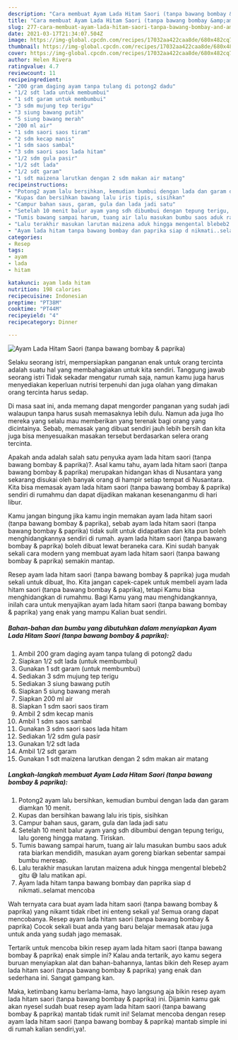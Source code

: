 ```yaml
---
description: "Cara membuat Ayam Lada Hitam Saori (tanpa bawang bombay &amp;amp; paprika) yang enak Untuk Jualan"
title: "Cara membuat Ayam Lada Hitam Saori (tanpa bawang bombay &amp;amp; paprika) yang enak Untuk Jualan"
slug: 277-cara-membuat-ayam-lada-hitam-saori-tanpa-bawang-bombay-and-amp-paprika-yang-enak-untuk-jualan
date: 2021-03-17T21:34:07.504Z
image: https://img-global.cpcdn.com/recipes/17032aa422caa8de/680x482cq70/ayam-lada-hitam-saori-tanpa-bawang-bombay-paprika-foto-resep-utama.jpg
thumbnail: https://img-global.cpcdn.com/recipes/17032aa422caa8de/680x482cq70/ayam-lada-hitam-saori-tanpa-bawang-bombay-paprika-foto-resep-utama.jpg
cover: https://img-global.cpcdn.com/recipes/17032aa422caa8de/680x482cq70/ayam-lada-hitam-saori-tanpa-bawang-bombay-paprika-foto-resep-utama.jpg
author: Helen Rivera
ratingvalue: 4.7
reviewcount: 11
recipeingredient:
- "200 gram daging ayam tanpa tulang di potong2 dadu"
- "1/2 sdt lada untuk membumbui"
- "1 sdt garam untuk membumbui"
- "3 sdm mujung tep terigu"
- "3 siung bawang putih"
- "5 siung bawang merah"
- "200 ml air"
- "1 sdm saori saos tiram"
- "2 sdm kecap manis"
- "1 sdm saos sambal"
- "3 sdm saori saos lada hitam"
- "1/2 sdm gula pasir"
- "1/2 sdt lada"
- "1/2 sdt garam"
- "1 sdt maizena larutkan dengan 2 sdm makan air matang"
recipeinstructions:
- "Potong2 ayam lalu bersihkan, kemudian bumbui dengan lada dan garam diamkan 10 menit."
- "Kupas dan bersihkan bawang lalu iris tipis, sisihkan"
- "Campur bahan saus, garam, gula dan lada jadi satu"
- "Setelah 10 menit balur ayam yang sdh dibumbui dengan tepung terigu, lalu goreng hingga matang. Tiriskan."
- "Tumis bawang sampai harum, tuang air lalu masukan bumbu saos aduk rata biarkan mendidih, masukan ayam goreng biarkan sebentar sampai bumbu meresap."
- "Lalu terakhir masukan larutan maizena aduk hingga mengental blebeb2 gitu 😅 lalu matikan api."
- "Ayam lada hitam tanpa bawang bombay dan paprika siap d nikmati..selamat mencoba"
categories:
- Resep
tags:
- ayam
- lada
- hitam

katakunci: ayam lada hitam 
nutrition: 198 calories
recipecuisine: Indonesian
preptime: "PT38M"
cooktime: "PT44M"
recipeyield: "4"
recipecategory: Dinner

---
```



![Ayam Lada Hitam Saori (tanpa bawang bombay &amp; paprika)](https://img-global.cpcdn.com/recipes/17032aa422caa8de/680x482cq70/ayam-lada-hitam-saori-tanpa-bawang-bombay-paprika-foto-resep-utama.jpg)

Selaku seorang istri, mempersiapkan panganan enak untuk orang tercinta adalah suatu hal yang membahagiakan untuk kita sendiri. Tanggung jawab seorang istri Tidak sekadar mengatur rumah saja, namun kamu juga harus menyediakan keperluan nutrisi terpenuhi dan juga olahan yang dimakan orang tercinta harus sedap.

Di masa  saat ini, anda memang dapat mengorder panganan yang sudah jadi walaupun tanpa harus susah memasaknya lebih dulu. Namun ada juga lho mereka yang selalu mau memberikan yang terenak bagi orang yang dicintainya. Sebab, memasak yang dibuat sendiri jauh lebih bersih dan kita juga bisa menyesuaikan masakan tersebut berdasarkan selera orang tercinta. 



Apakah anda adalah salah satu penyuka ayam lada hitam saori (tanpa bawang bombay &amp; paprika)?. Asal kamu tahu, ayam lada hitam saori (tanpa bawang bombay &amp; paprika) merupakan hidangan khas di Nusantara yang sekarang disukai oleh banyak orang di hampir setiap tempat di Nusantara. Kita bisa memasak ayam lada hitam saori (tanpa bawang bombay &amp; paprika) sendiri di rumahmu dan dapat dijadikan makanan kesenanganmu di hari libur.

Kamu jangan bingung jika kamu ingin memakan ayam lada hitam saori (tanpa bawang bombay &amp; paprika), sebab ayam lada hitam saori (tanpa bawang bombay &amp; paprika) tidak sulit untuk didapatkan dan kita pun boleh menghidangkannya sendiri di rumah. ayam lada hitam saori (tanpa bawang bombay &amp; paprika) boleh dibuat lewat beraneka cara. Kini sudah banyak sekali cara modern yang membuat ayam lada hitam saori (tanpa bawang bombay &amp; paprika) semakin mantap.

Resep ayam lada hitam saori (tanpa bawang bombay &amp; paprika) juga mudah sekali untuk dibuat, lho. Kita jangan capek-capek untuk membeli ayam lada hitam saori (tanpa bawang bombay &amp; paprika), tetapi Kamu bisa menghidangkan di rumahmu. Bagi Kamu yang mau menghidangkannya, inilah cara untuk menyajikan ayam lada hitam saori (tanpa bawang bombay &amp; paprika) yang enak yang mampu Kalian buat sendiri.

<!--inarticleads1-->

##### Bahan-bahan dan bumbu yang dibutuhkan dalam menyiapkan Ayam Lada Hitam Saori (tanpa bawang bombay &amp; paprika):

1. Ambil 200 gram daging ayam tanpa tulang di potong2 dadu
1. Siapkan 1/2 sdt lada (untuk membumbui)
1. Gunakan 1 sdt garam (untuk membumbui)
1. Sediakan 3 sdm mujung tep terigu
1. Sediakan 3 siung bawang putih
1. Siapkan 5 siung bawang merah
1. Siapkan 200 ml air
1. Siapkan 1 sdm saori saos tiram
1. Ambil 2 sdm kecap manis
1. Ambil 1 sdm saos sambal
1. Gunakan 3 sdm saori saos lada hitam
1. Sediakan 1/2 sdm gula pasir
1. Gunakan 1/2 sdt lada
1. Ambil 1/2 sdt garam
1. Gunakan 1 sdt maizena larutkan dengan 2 sdm makan air matang




<!--inarticleads2-->

##### Langkah-langkah membuat Ayam Lada Hitam Saori (tanpa bawang bombay &amp; paprika):

1. Potong2 ayam lalu bersihkan, kemudian bumbui dengan lada dan garam diamkan 10 menit.
1. Kupas dan bersihkan bawang lalu iris tipis, sisihkan
1. Campur bahan saus, garam, gula dan lada jadi satu
1. Setelah 10 menit balur ayam yang sdh dibumbui dengan tepung terigu, lalu goreng hingga matang. Tiriskan.
1. Tumis bawang sampai harum, tuang air lalu masukan bumbu saos aduk rata biarkan mendidih, masukan ayam goreng biarkan sebentar sampai bumbu meresap.
1. Lalu terakhir masukan larutan maizena aduk hingga mengental blebeb2 gitu 😅 lalu matikan api.
1. Ayam lada hitam tanpa bawang bombay dan paprika siap d nikmati..selamat mencoba




Wah ternyata cara buat ayam lada hitam saori (tanpa bawang bombay &amp; paprika) yang nikamt tidak ribet ini enteng sekali ya! Semua orang dapat mencobanya. Resep ayam lada hitam saori (tanpa bawang bombay &amp; paprika) Cocok sekali buat anda yang baru belajar memasak atau juga untuk anda yang sudah jago memasak.

Tertarik untuk mencoba bikin resep ayam lada hitam saori (tanpa bawang bombay &amp; paprika) enak simple ini? Kalau anda tertarik, ayo kamu segera buruan menyiapkan alat dan bahan-bahannya, lantas bikin deh Resep ayam lada hitam saori (tanpa bawang bombay &amp; paprika) yang enak dan sederhana ini. Sangat gampang kan. 

Maka, ketimbang kamu berlama-lama, hayo langsung aja bikin resep ayam lada hitam saori (tanpa bawang bombay &amp; paprika) ini. Dijamin kamu gak akan nyesel sudah buat resep ayam lada hitam saori (tanpa bawang bombay &amp; paprika) mantab tidak rumit ini! Selamat mencoba dengan resep ayam lada hitam saori (tanpa bawang bombay &amp; paprika) mantab simple ini di rumah kalian sendiri,ya!.

